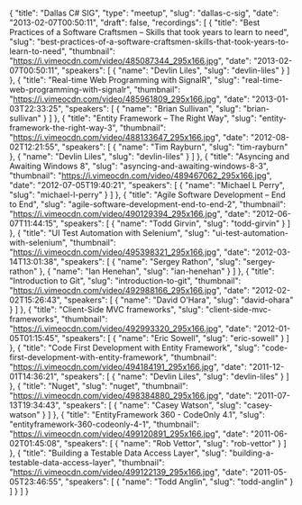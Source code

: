 {
  "title": "Dallas C# SIG",
  "type": "meetup",
  "slug": "dallas-c-sig",
  "date": "2013-02-07T00:50:11",
  "draft": false,
  "recordings": [
    {
      "title": "Best Practices of a Software Craftsmen – Skills that took years to learn to need",
      "slug": "best-practices-of-a-software-craftsmen-skills-that-took-years-to-learn-to-need",
      "thumbnail": "https://i.vimeocdn.com/video/485087344_295x166.jpg",
      "date": "2013-02-07T00:50:11",
      "speakers": [
        {
          "name": "Devlin Liles",
          "slug": "devlin-liles"
        }
      ]
    },
    {
      "title": "Real-time Web Programming with SignalR",
      "slug": "real-time-web-programming-with-signalr",
      "thumbnail": "https://i.vimeocdn.com/video/485961809_295x166.jpg",
      "date": "2013-01-03T22:33:25",
      "speakers": [
        {
          "name": "Brian Sullivan",
          "slug": "brian-sullivan"
        }
      ]
    },
    {
      "title": "Entity Framework – The Right Way",
      "slug": "entity-framework-the-right-way-3",
      "thumbnail": "https://i.vimeocdn.com/video/488133647_295x166.jpg",
      "date": "2012-08-02T12:21:55",
      "speakers": [
        {
          "name": "Tim Rayburn",
          "slug": "tim-rayburn"
        },
        {
          "name": "Devlin Liles",
          "slug": "devlin-liles"
        }
      ]
    },
    {
      "title": "Asyncing and Awaiting Windows 8",
      "slug": "asyncing-and-awaiting-windows-8-3",
      "thumbnail": "https://i.vimeocdn.com/video/489467062_295x166.jpg",
      "date": "2012-07-05T19:40:21",
      "speakers": [
        {
          "name": "Michael L Perry",
          "slug": "michael-l-perry"
        }
      ]
    },
    {
      "title": "Agile Software Development – End to End",
      "slug": "agile-software-development-end-to-end-2",
      "thumbnail": "https://i.vimeocdn.com/video/490129394_295x166.jpg",
      "date": "2012-06-07T11:44:15",
      "speakers": [
        {
          "name": "Todd Girvin",
          "slug": "todd-girvin"
        }
      ]
    },
    {
      "title": "UI Test Automation with Selenium",
      "slug": "ui-test-automation-with-selenium",
      "thumbnail": "https://i.vimeocdn.com/video/495398321_295x166.jpg",
      "date": "2012-03-14T13:01:38",
      "speakers": [
        {
          "name": "Sergey Rathon",
          "slug": "sergey-rathon"
        },
        {
          "name": "Ian Henehan",
          "slug": "ian-henehan"
        }
      ]
    },
    {
      "title": "Introduction to Git",
      "slug": "introduction-to-git",
      "thumbnail": "https://i.vimeocdn.com/video/492988166_295x166.jpg",
      "date": "2012-02-02T15:26:43",
      "speakers": [
        {
          "name": "David O'Hara",
          "slug": "david-ohara"
        }
      ]
    },
    {
      "title": "Client-Side MVC frameworks",
      "slug": "client-side-mvc-frameworks",
      "thumbnail": "https://i.vimeocdn.com/video/492993320_295x166.jpg",
      "date": "2012-01-05T01:15:45",
      "speakers": [
        {
          "name": "Eric Sowell",
          "slug": "eric-sowell"
        }
      ]
    },
    {
      "title": "Code First Development with Entity Framework",
      "slug": "code-first-development-with-entity-framework",
      "thumbnail": "https://i.vimeocdn.com/video/494184191_295x166.jpg",
      "date": "2011-12-01T14:36:21",
      "speakers": [
        {
          "name": "Devlin Liles",
          "slug": "devlin-liles"
        }
      ]
    },
    {
      "title": "Nuget",
      "slug": "nuget",
      "thumbnail": "https://i.vimeocdn.com/video/498384880_295x166.jpg",
      "date": "2011-07-13T19:34:43",
      "speakers": [
        {
          "name": "Casey Watson",
          "slug": "casey-watson"
        }
      ]
    },
    {
      "title": "EntityFramework 360 - CodeOnly 4.1",
      "slug": "entityframework-360-codeonly-4-1",
      "thumbnail": "https://i.vimeocdn.com/video/499120891_295x166.jpg",
      "date": "2011-06-02T01:45:08",
      "speakers": [
        {
          "name": "Rob Vettor",
          "slug": "rob-vettor"
        }
      ]
    },
    {
      "title": "Building a Testable Data Access Layer",
      "slug": "building-a-testable-data-access-layer",
      "thumbnail": "https://i.vimeocdn.com/video/499122139_295x166.jpg",
      "date": "2011-05-05T23:46:55",
      "speakers": [
        {
          "name": "Todd Anglin",
          "slug": "todd-anglin"
        }
      ]
    }
  ]
}
